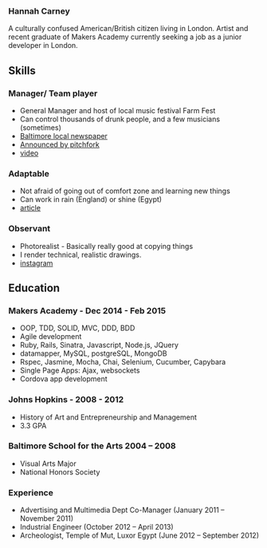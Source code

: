 ### Hannah Carney

A culturally confused American/British citizen living in London. Artist and recent graduate of Makers Academy currently seeking a job as a junior developer in London.

## Skills

### Manager/ Team player

- General Manager and host of local music festival Farm Fest
- Can control thousands of drunk people, and a few musicians (sometimes)
- [Baltimore local newspaper](http://www.citypaper.com/bcp-blog-3833-20110701,0,2651809.story)
- [Announced by pitchfork](http://pitchfork.com/news/46961-festivals-in-brief-barclaycard-wireless-trna-west-fest-farm-fest/)
- [video](https://vimeo.com/58645020)

### Adaptable

- Not afraid of going out of comfort zone and learning new things
- Can work in rain (England) or shine (Egypt)
- [article](http://krieger.jhu.edu/magazine/v10n1/unearthed/)

### Observant

- Photorealist - Basically really good at copying things
- I render technical, realistic drawings.
- [instagram](https://instagram.com/hannahlourealism/)

## Education

### Makers Academy - Dec 2014 - Feb 2015

- OOP, TDD, SOLID, MVC, DDD, BDD
- Agile development
- Ruby, Rails, Sinatra, Javascript, Node.js, JQuery
- datamapper, MySQL, postgreSQL, MongoDB
- Rspec, Jasmine, Mocha, Chai, Selenium, Cucumber, Capybara
- Single Page Apps: Ajax, websockets
- Cordova app development

### Johns Hopkins - 2008 - 2012

- History of Art and Entrepreneurship and Management
- 3.3 GPA

### Baltimore School for the Arts 2004 – 2008

- Visual Arts Major
- National Honors Society

### Experience

- Advertising and Multimedia Dept Co-Manager (January 2011 – November 2011)
- Industrial Engineer (October 2012 – April 2013)
- Archeologist, Temple of Mut, Luxor Egypt (June 2012 – September 2012)
